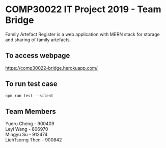 # COMP30022 IT Project 2019 - Team Bridge

Family Artefact Register is a web application with MERN stack for storage and sharing of family artefacts.

## To access webpage
https://comp30022-bridge.herokuapp.com/

## To run test case
```javascript
npm run test --silent
```
## Team Members
Yueru Cheng - 900409<br/>
Leyi Wang - 806970<br/>
Mingyu Su - 912474<br/>
LiehTsorng Then - 900842<br/>
